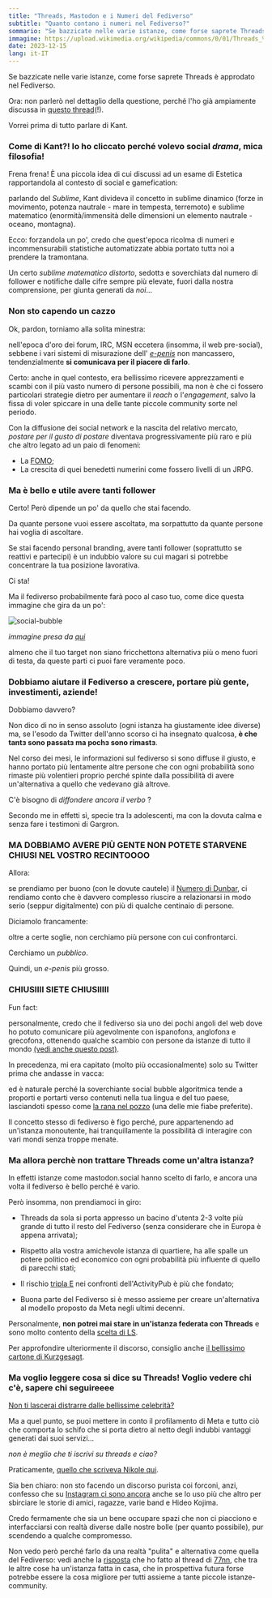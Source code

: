 ```yaml
---
title: "Threads, Mastodon e i Numeri del Fediverso"
subtitle: "Quanto contano i numeri nel Fediverso?"
sommario: "Se bazzicate nelle varie istanze, come forse saprete Threads è approdato nel Fediverso. Ora, non parlerò nel dettaglio della questione, perché l'ho già ampiamente discussa..."
immagine: https://upload.wikimedia.org/wikipedia/commons/0/01/Threads_%28app%29.svg  
date: 2023-12-15
lang: it-IT
---
```


Se bazzicate nelle varie istanze, come forse saprete Threads è approdato nel Fediverso.

Ora: non parlerò nel dettaglio della questione, perché l'ho già ampiamente discussa in [questo thread](https://livellosegreto.it/@xabacadabra/111578233645466738)(!).

Vorrei prima di tutto parlare di Kant.

### Come di Kant?! Io ho cliccato perché volevo social _drama_, mica filosofia!

Frena frena! È una piccola idea di cui discussi ad un esame di Estetica rapportandola al contesto di social e gamefication:

parlando del _Sublime_, Kant divideva il concetto in sublime dinamico (forze in movimento, potenza nautrale - mare in tempesta, terremoto) e sublime matematico (enormità/immensità delle dimensioni un elemento nautrale - oceano, montagna).

Ecco: forzandola un po', credo che quest'epoca ricolma di numeri e incommensurabili statistiche automatizzate abbia portato tuttɜ noi a prendere la tramontana.

Un certo _sublime matematico distorto_, sedottɜ e soverchiatɜ dal numero di follower e notifiche dalle cifre sempre più elevate, fuori dalla nostra comprensione, per giunta generati da _noi_...

### Non sto capendo un cazzo

Ok, pardon, torniamo alla solita minestra: 

nell'epoca d'oro dei forum, IRC, MSN eccetera (insomma, il web pre-social), sebbene i vari sistemi di misurazione dell' [_e-penis_](https://www.urbandictionary.com/define.php?term=e-penis) non mancassero, tendenzialmente **si comunicava per il piacere di farlo**.

Certo: anche in quel contesto, era bellissimo ricevere apprezzamenti e scambi con il più vasto numero di persone possibili, ma non è che ci fossero particolari strategie dietro per aumentare il _reach_ o l'_engagement_, salvo la fissa di voler spiccare in una delle tante piccole community sorte nel periodo. 

Con la diffusione dei social network e la nascita del relativo mercato, _postare per il gusto di postare_ diventava progressivamente più raro e più che altro legato ad un paio di fenomeni:

 - La [FOMO](https://en.wikipedia.org/wiki/Fear_of_missing_out); 
 - La crescita di quei benedetti numerini come fossero livelli di un JRPG.

### Ma è bello e utile avere tanti follower 

Certo! Però dipende un po' da quello che stai facendo. 

Da quante persone vuoi essere ascoltatǝ, ma sorpattutto da quante persone hai voglia di ascoltare. 

Se stai facendo personal branding, avere tanti follower (soprattutto se reattivi e partecipi) è un indubbio valore su cui magari si potrebbe concentrare la tua posizione lavorativa. 

Ci sta! 

Ma il fediverso probabilmente farà poco al caso tuo, come dice questa immagine che gira da un po':

![social-bubble](https://cdn.masto.host/livellosegretoit/cache/media_attachments/files/111/560/969/900/516/067/original/60f16d899d9cb442.webp)

_immagine presa da [qui](https://livellosegreto.it/@ploum@mamot.fr/111560969987273716)_

almeno che il tuo target non siano fricchettonɜ alternativɜ più o meno fuori di testa, da queste parti ci puoi fare veramente poco.

### Dobbiamo aiutare il Fediverso a crescere, portare più gente, investimenti, aziende!

Dobbiamo davvero?

Non dico di no in senso assoluto (ogni istanza ha giustamente idee diverse) ma, se l'esodo da Twitter dell'anno scorso ci ha insegnato qualcosa, **è che tantɜ sono passatɜ ma pochɜ sono rimastɜ**.

Nel corso dei mesi, le informazioni sul fediverso si sono diffuse il giusto, e hanno portato più lentamente altre persone che con ogni probabilità sono rimaste più volentieri proprio perché spinte dalla possibilità di avere un'alternativa a quello che vedevano già altrove. 

C'è bisogno di _diffondere ancora il verbo_ ? 

Secondo me in effetti sì, specie tra lɜ adolescenti, ma con la dovuta calma e senza fare i testimoni di Gargron.

### MA DOBBIAMO AVERE PIÙ GENTE NON POTETE STARVENE CHIUSI NEL VOSTRO RECINTOOOO

Allora: 

se prendiamo per buono (con le dovute cautele) il [Numero di Dunbar](https://it.wikipedia.org/wiki/Numero_di_Dunbar), ci rendiamo conto che è davvero complesso riuscire a relazionarsi in modo serio (seppur digitalmente) con più di qualche centinaio di persone.  

Diciamolo francamente: 

oltre a certe soglie, non cerchiamo più persone con cui confrontarci. 

Cerchiamo un _pubblico_. 

Quindi, un _e-penis_ più grosso.

### CHIUSIIII SIETE CHIUSIIIII

Fun fact: 

personalmente, credo che il fediverso sia uno dei pochi angoli del web dove ho potuto comunicare più agevolmente con ispanofonɜ, anglofonɜ e grecofonɜ, ottenendo qualche scambio con persone da istanze di tutto il mondo [(vedi anche questo post)](/posts/eng/fediverse-languages).

In precedenza, mi era capitato (molto più occasionalmente) solo su Twitter prima che andasse in vacca: 

ed è naturale perché la soverchiante social bubble algoritmica tende a proporti e portarti verso contenuti nella tua lingua e del tuo paese, lasciandoti spesso come [la rana nel pozzo](https://www.qcodemag.it/archivio/2015/01/22/in-fabula-la-rana-nel-pozzo/) (una delle mie fiabe preferite).

Il concetto stesso di fediverso è figo perché, pure appartenendo ad un'istanza monoutente, hai tranquillamente la possibilità di interagire con vari mondi senza troppe menate.

### Ma allora perchè non trattare Threads come un'altra istanza?

In effetti istanze come mastodon.social hanno scelto di farlo, e ancora una volta il fediverso è bello perché è vario.

Però insomma, non prendiamoci in giro:

- Threads da sola si porta appresso un bacino d'utentɜ 2-3 volte più grande di tutto il resto del Fediverso (senza considerare che in Europa è appena arrivata); 

- Rispetto alla vostra amichevole istanza di quartiere, ha alle spalle un potere politico ed economico con ogni probabilità più influente di quello di parecchi stati; 

- Il rischio [tripla E](https://en.wikipedia.org/wiki/Embrace,_extend,_and_extinguish) nei confronti dell'ActivityPub è più che fondato;

- Buona parte del Fediverso si è messo assieme per creare un'alternativa al modello proposto da Meta negli ultimi decenni.

Personalmente, **non potrei mai stare in un'istanza federata con Threads** e sono molto contento della [scelta di LS](https://livellosegreto.it/@kenobit/111578688386364827).

Per approfondire ulteriormente il discorso, consiglio anche [il bellissimo cartone di Kurzgesagt](https://www.youtube.com/watch?v=fuFlMtZmvY0).

### Ma voglio leggere cosa si dice su Threads! Voglio vedere chi c'è, sapere chi seguireeee

[Non ti lascerai distrarre dalle bellissime celebrità?](https://youtu.be/kb2B2RD-_BI?si=hmm9x-Hz-G0MHl8X)

Ma a quel punto, se puoi mettere in conto il profilamento di Meta e tutto ciò che comporta lo schifo che si porta dietro al netto degli indubbi vantaggi generati dai suoi servizi...

_non è meglio che ti iscrivi su threads e ciao?_

Praticamente, [quello che scriveva Nikole qui](https://livellosegreto.it/@nikole/111579202478552683).

Sia ben chiaro: non sto facendo un discorso purista coi forconi, anzi, confesso che su [Instagram ci sono ancora](https://www.instagram.com/xabacadabra/) anche se lo uso più che altro per sbirciare le storie di amici, ragazze, varie band e Hideo Kojima.

Credo fermamente che sia un bene occupare spazi che non ci piacciono e interfacciarsi con realtà diverse dalle nostre bolle (per quanto possibile), pur scendendo a qualche compromesso.

Non vedo però perché farlo da una realtà "pulita" e alternativa come quella del Fediverso: vedi anche la [risposta](https://livellosegreto.it/@xabacadabra/111581074887923039) che ho fatto al thread di [77nn](https://livellosegreto.it/@77nn@goto.77nn.it), che tra le altre cose ha un'istanza fatta in casa, che in prospettiva futura forse potrebbe essere la cosa migliore per tutti assieme a tante piccole istanze-community.

<mastodon-comments host="livellosegreto.it" user="xabacadabra" tootId="111583812814574245"></mastodon-comments>